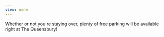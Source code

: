 ```yaml
---
view: none
---
```


Whether or not you're staying over, plenty of free parking will be available right at The Queensbury!